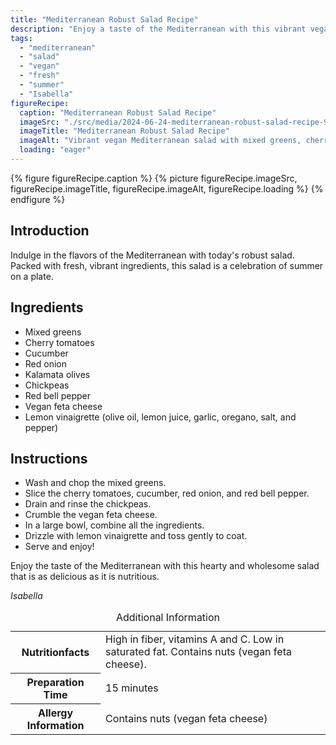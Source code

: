 ```yaml
---
title: "Mediterranean Robust Salad Recipe"
description: "Enjoy a taste of the Mediterranean with this vibrant vegan salad. Packed with fresh ingredients and drizzled with zesty lemon vinaigrette, it's a perfect summer dish."
tags:
  - "mediterranean"
  - "salad"
  - "vegan"
  - "fresh"
  - "summer"
  - "Isabella"
figureRecipe: 
  caption: "Mediterranean Robust Salad Recipe"
  imageSrc: "./src/media/2024-06-24-mediterranean-robust-salad-recipe-9062.png"
  imageTitle: "Mediterranean Robust Salad Recipe"
  imageAlt: "Vibrant vegan Mediterranean salad with mixed greens, cherry tomatoes, vegan feta, and lemon vinaigrette in an elegant setting"
  loading: "eager"
---
```


{% figure figureRecipe.caption %}
{% picture figureRecipe.imageSrc, figureRecipe.imageTitle, figureRecipe.imageAlt, figureRecipe.loading %}
{% endfigure %}

## Introduction

Indulge in the flavors of the Mediterranean with today's robust salad. Packed with fresh, vibrant ingredients, this salad is a celebration of summer on a plate.

## Ingredients

- Mixed greens
- Cherry tomatoes
- Cucumber
- Red onion
- Kalamata olives
- Chickpeas
- Red bell pepper
- Vegan feta cheese
- Lemon vinaigrette (olive oil, lemon juice, garlic, oregano, salt, and pepper)

## Instructions

- Wash and chop the mixed greens.
- Slice the cherry tomatoes, cucumber, red onion, and red bell pepper.
- Drain and rinse the chickpeas.
- Crumble the vegan feta cheese.
- In a large bowl, combine all the ingredients.
- Drizzle with lemon vinaigrette and toss gently to coat.
- Serve and enjoy!

Enjoy the taste of the Mediterranean with this hearty and wholesome salad that is as delicious as it is nutritious.

*Isabella*

<table><caption class='sr-only'>Additional Information</caption><tr><th>Nutritionfacts</th><td>High in fiber, vitamins A and C. Low in saturated fat. Contains nuts (vegan feta cheese).&nbsp;</td></tr><tr><th>Preparation Time</th><td>15 minutes&nbsp;</td></tr><tr><th>Allergy Information</th><td>Contains nuts (vegan feta cheese)&nbsp;</td></tr></table>

